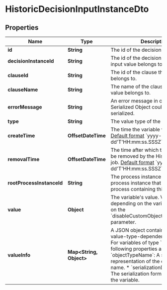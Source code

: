 

# HistoricDecisionInputInstanceDto

## Properties

Name | Type | Description | Notes
------------ | ------------- | ------------- | -------------
**id** | **String** | The id of the decision input value. |  [optional]
**decisionInstanceId** | **String** | The id of the decision instance the input value belongs to. |  [optional]
**clauseId** | **String** | The id of the clause the input value belongs to. |  [optional]
**clauseName** | **String** | The name of the clause the input value belongs to. |  [optional]
**errorMessage** | **String** | An error message in case a Java Serialized Object could not be de-serialized. |  [optional]
**type** | **String** | The value type of the variable. |  [optional]
**createTime** | **OffsetDateTime** | The time the variable was inserted.  [Default format](https://docs.camunda.org/manual/7.18/reference/rest/overview/date-format/) &#x60;yyyy-MM-dd&#39;T&#39;HH:mm:ss.SSSZ&#x60;. |  [optional]
**removalTime** | **OffsetDateTime** | The time after which the entry should be removed by the History Cleanup job. [Default format](https://docs.camunda.org/manual/7.18/reference/rest/overview/date-format/) &#x60;yyyy-MM-dd&#39;T&#39;HH:mm:ss.SSSZ&#x60;. |  [optional]
**rootProcessInstanceId** | **String** | The process instance id of the root process instance that initiated the process containing this entry. |  [optional]
**value** | **Object** | The variable&#39;s value. Value differs depending on the variable&#39;s type and on the &#x60;disableCustomObjectDeserialization&#x60; parameter. |  [optional]
**valueInfo** | **Map&lt;String, Object&gt;** | A JSON object containing additional, value-type-dependent properties.  For variables of type &#x60;Object&#x60;, the following properties are returned:  * &#x60;objectTypeName&#x60;: A string representation of the object&#39;s type name.  * &#x60;serializationDataFormat&#x60;: The serialization format used to store the variable. |  [optional]



